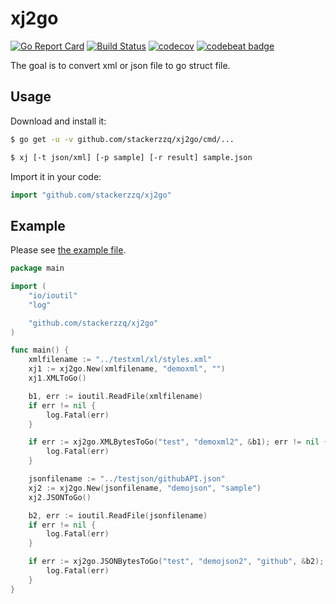 # xj2go

[![Go Report Card](https://goreportcard.com/badge/github.com/stackerzzq/xj2go)](https://goreportcard.com/badge/github.com/stackerzzq/xj2go) [![Build Status](https://www.travis-ci.org/stackerzzq/xj2go.svg?branch=master)](https://www.travis-ci.org/stackerzzq/xj2go) [![codecov](https://codecov.io/gh/stackerzzq/xj2go/branch/master/graph/badge.svg)](https://codecov.io/gh/stackerzzq/xj2go) [![codebeat badge](https://codebeat.co/badges/baec2a13-1f35-4032-bbf4-66cbead635c4)](https://codebeat.co/projects/github-com-stackerzzq-xj2go-master)

The goal is to convert xml or json file to go struct file.

## Usage

Download and install it:
```sh
$ go get -u -v github.com/stackerzzq/xj2go/cmd/...

$ xj [-t json/xml] [-p sample] [-r result] sample.json
```
Import it in your code:
```go
import "github.com/stackerzzq/xj2go"
```
## Example

Please see [the example file](example/sample.go).

[embedmd]:# (example/sample.go go)
```go
package main

import (
	"io/ioutil"
	"log"

	"github.com/stackerzzq/xj2go"
)

func main() {
	xmlfilename := "../testxml/xl/styles.xml"
	xj1 := xj2go.New(xmlfilename, "demoxml", "")
	xj1.XMLToGo()

	b1, err := ioutil.ReadFile(xmlfilename)
	if err != nil {
		log.Fatal(err)
	}

	if err := xj2go.XMLBytesToGo("test", "demoxml2", &b1); err != nil {
		log.Fatal(err)
	}

	jsonfilename := "../testjson/githubAPI.json"
	xj2 := xj2go.New(jsonfilename, "demojson", "sample")
	xj2.JSONToGo()

	b2, err := ioutil.ReadFile(jsonfilename)
	if err != nil {
		log.Fatal(err)
	}

	if err := xj2go.JSONBytesToGo("test", "demojson2", "github", &b2); err != nil {
		log.Fatal(err)
	}
}
```
